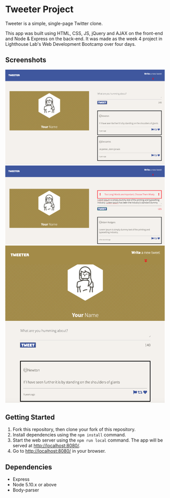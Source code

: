 # Tweeter Project

Tweeter is a simple, single-page Twitter clone.

This app was built using HTML, CSS, JS, jQuery and AJAX on the front-end and Node & Express on the back-end. It was made as the week 4 project in Lighthouse Lab's Web Development Bootcamp over four days. 


## Screenshots
!["Desktop view of Tweeter"](https://github.com/laurtann/tweeter/blob/master/docs/tweeter-desktop-view.png?raw=true)
!["Desktop view of Tweeter with Error Message"](https://github.com/laurtann/tweeter/blob/master/docs/tweeter-error-message.png?raw=true)
!["Tablet view of Tweeter"](https://github.com/laurtann/tweeter/blob/master/docs/tweeter-tablet-view.png?raw=true)


## Getting Started

1. Fork this repository, then clone your fork of this repository.
2. Install dependencies using the `npm install` command.
3. Start the web server using the `npm run local` command. The app will be served at <http://localhost:8080/>.
4. Go to <http://localhost:8080/> in your browser.

## Dependencies

- Express
- Node 5.10.x or above
- Body-parser
